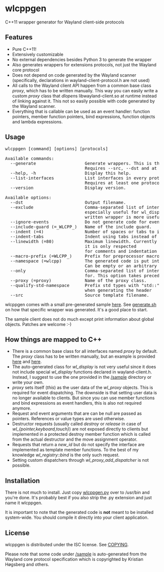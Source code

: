 wlcppgen
========
C++11 wrapper generator for Wayland client-side protocols


Features
--------
* Pure C++11!
* Extensively customizable
* No external dependencies besides Python 3 to generate the wrapper
* Also generates wrappers for extensions protocols, not just the Wayland core protocol
* Does not depend on code generated by the Wayland scanner (specifically, declarations in wayland-client-protocol.h are not used)
* All calls to the Wayland client API happen from a common base class *proxy*, which has to be written manually. This way you can easily write a custom *proxy* class that *dlopen*s libwayland-client.so at runtime instead of linking against it. This not so easily possible with code generated by the Wayland scanner.
* Everything that is callable can be used as an event handler: function pointers, member function pointers, bind expressions, function objects and lambda expressions.


Usage
-----
<pre>
wlcppgen [command] [options] [protocols]

Available commands:
  --generate                   Generate wrappers. This is the default command.
                               Requires --src, --dst and at least one protocol.
  --help, -h                   Display this help.
  --list-interfaces            List interfaces in every protocol.
                               Requires at least one protocol.
  --version                    Display version.

Available options:
  --dst                        Output filename.
  --exclude                    Comma-separated list of interfaces to exclude. This is
                               especially useful for wl_display, because a manually
                               written wrapper is more useful.
  --ignore-events              Do not generate code for events.
  --include-guard (=_WLCPP_)   Name of the include guard.
  --indent (=4)                Number of spaces or tabs to indent.
  --indent-tabs                Indent using tabs instead of spaces.
  --linewidth (=80)            Maximum linewidth. Currently not very useful, because
                               it is only respected
                               for comments and indentation is not taken into account.
  --macro-prefix (=WLCPP_)     Prefix for preprocessor macros (default: "WLCPP_").
  --namespace (=wlcpp)         The generated code is put into the specified namespace.
                               Can be empty or an arbitrary namespace (e.g. foo::bar).
  --only                       Comma-separated list of interfaces to generate wrappers
                               for. This option takes precedence over --exclude.
  --proxy (=proxy)             Name of the proxy class.
  --qualify-std-namespace      Prefix std types with "std::". Should be specified
                               when generating the header
  --src                        Source template filename.
</pre>

wlcppgen comes with a small pre-generated sample [here](https://github.com/dennishamester/wlcppgen/tree/master/sample). See [generate.sh](https://github.com/dennishamester/wlcppgen/blob/master/sample/generate.sh) on how that specific wrapper was generated. It's a good place to start.

The sample client does not do much except print information about global objects. Patches are welcome :-)


How things are mapped to C++
----------------------------

* There is a common base class for all interfaces named *proxy* by default. The *proxy* class has to be written manually, but an example is provided [here](https://github.com/dennishamester/wlcppgen/blob/master/sample/proxy.hpp) and [here](https://github.com/dennishamester/wlcppgen/blob/master/sample/proxy.cpp).
* The auto-generated class for *wl_display* is not very useful since it does not include special *wl_display* functions declared in wayland-client.h. Instead, I suggest to use the one provided in the [/sample](https://github.com/dennishamester/wlcppgen/tree/master/sample) directory or write your own.
* *proxy* sets itself (*this*) as the user data of the *wl_proxy* objects. This is required for event dispatching. The downside is that setting user data is no longer available to clients. But since you can use member functions and bind expressions as event handlers, this is also not required anymore.
* Request and event arguments that are can be null are passed as pointers. References or value types are used otherwise.
* Destructor requests (usually called *destroy* or *release* in case of *wl_{pointer,keyboard,touch}*) are not exposed directly to clients but implemented in a protected destroy member function which is called from the actual destructor and the move assignment operator.
* Requests that return a *new_id* but do not specify the interface are implemented as template member functions. To the best of my knowledge *wl_registry::bind* is the only such request.
* Setting custom dispatchers through *wl_proxy_add_dispatcher* is not possible.


Installation
------------
There is not much to install. Just copy [wlcppgen.py](https://github.com/dennishamester/wlcppgen/blob/master/wlcppgen.py) over to /usr/bin and you're done. It's probably best if you also strip the .py extension and just name it wlcppgen.

It is important to note that the generated code is **not** meant to be installed system-wide. You should compile it directly into your client application.


License
-------
wlcppgen is distributed under the ISC license. See [COPYING](https://github.com/dennishamester/wlcppgen/blob/master/COPYING).

Please note that some code under [/sample](https://github.com/dennishamester/wlcppgen/tree/master/sample) is auto-generated from the Wayland core protocol specification which is copyrighted by Kristian Høgsberg and others.

